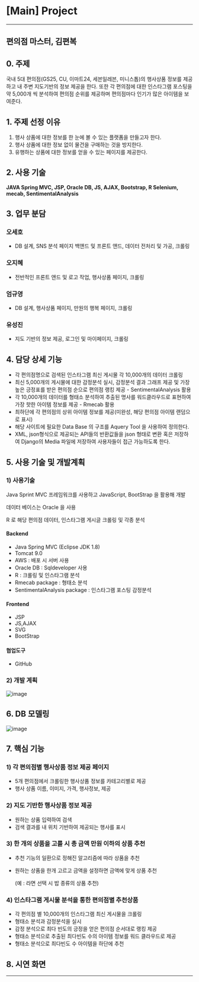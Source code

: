 # [Main] Project

---

## 편의점 마스터, 김편복



## 0. 주제  

국내 5대 편의점(GS25, CU, 이마트24, 세븐일레븐, 미니스톱)의 행사상품 정보를 제공하고 내 주변 지도기반의 정보 제공을 한다. 또한 각 편의점에 대한 인스타그램 포스팅을 약 5,000개 씩 분석하여 편의점 순위를 제공하며 편의점마다 인기가 많은 아이템을 보여준다. 



## 1. 주제 선정 이유

1. 행사 상품에 대한 정보를 한 눈에 볼 수 있는 플랫폼을 만들고자 한다.
2. 행사 상품에 대한 정보 없이 물건을 구매하는 것을 방지한다.
3. 유행하는 상품에 대한 정보를 얻을 수 있는 페이지를 제공한다.



## 2. 사용 기술 

**JAVA Spring MVC, JSP, Oracle DB, JS, AJAX, Bootstrap, R Selenium, mecab, SentimentalAnalysis**



## 3. 업무 분담 

### 오세호

- DB 설계, SNS 분석 페이지 백앤드 및 프론트 앤드, 데이터 전처리 및 가공, 크롤링

### 오지혜

- 전반적인 프론트 앤드 및 로고 작업, 행사상품 페이지, 크롤링

### 엄규영

- DB 설계, 행사상품 페이지, 만원의 행복 페이지, 크롤링

### 유성진

- 지도 기반의 정보 제공, 로그인 및 마이페이지, 크롤링



## 4. 담당 상세 기능

- 각 편의점명으로 검색된 인스타그램 최신 게시물 각 10,000개의 데이터 크롤링
- 최신 5,000개의 게시물에 대한 감정분석 실시, 감정분석 결과 그래프 제공 및 가장 높은 긍정표를 받은 편의점 순으로 편의점 랭킹 제공 - SentimentalAnalysis 활용
- 각 10,000개의 데이터를 형태소 분석하여 추출된 명사를 워드클라우드로 표현하여 가장 핫한 아이템 정보를 제공 - Rmecab 활용
- 최하단에 각 편의점의 상위 아이템 정보를 제공(미완성, 해당 편의점 아이템 랜덤으로 표시)
- 해당 사이트에 필요한 Data Base 의 구조를 Aquery Tool 을 사용하여 정의한다.
- XML, json형식으로 제공되는 API들의 반환값들을 json 형태로 변환 혹은 저장하여 Django의 Media 파일에 저장하여 사용자들이 접근 가능하도록 한다.



## 5. 사용 기술 및 개발계획

### 1) 사용기술

Java Sprint MVC 프레임워크를 사용하고 JavaScript, BootStrap 을 활용해 개발

데이터 베이스는 Oracle 을 사용

R 로 해당 편의점 데이터, 인스타그램 게시글 크롤링 및 각종 분석

#### Backend

- Java Spring MVC (Eclipse JDK 1.8)
- Tomcat 9.0
- AWS : 배포 시 서버 사용
- Oracle DB : Sqldeveloper 사용
- R : 크롤링 및 인스타그램 분석
- Rmecab package : 형태소 분석
- SentimentalAnalysis package : 인스타그램 포스팅 감정분석

#### Frontend

- JSP
- JS,AJAX
- SVG
- BootStrap

#### 협업도구

- GitHub



### 2) 개발 계획

![image](https://user-images.githubusercontent.com/58541635/87222475-caa8b000-c3ae-11ea-8271-3eaa17bea00d.png)



## 6. DB 모델링

![image](https://user-images.githubusercontent.com/58541635/87222534-270bcf80-c3af-11ea-8c4a-ed5206b2323c.png)



## 7. 핵심 기능

### 1) 각 편의점별 행사상품 정보 제공 페이지

- 5개 편의점에서 크롤링한 행사상품 정보를 카테고리별로 제공
- 행사 상품 이름, 이미지, 가격, 행사정보, 제공

### 2) 지도 기반한 행사상품 정보 제공

- 원하는 상품 입력하여 검색
- 검색 결과를 내 위치 기반하여 제공되는 행사를 표시

### 3) 한 개의 상품을 고를 시 총 금액 만원 이하의 상품 추천

- 추천 기능의 일환으로 정해진 알고리즘에 따라 상품을 추천

- 원하는 상품을 한개 고르고 금액을 설정하면 금액에 맞게 상품 추천

  (예 : 라면 선택 시 밥 종류의 상품 추천)

### 4) 인스타그램 게시물 분석을 통한 편의점별 추천상품

- 각 편의점 별 10,000개의 인스타그램 최신 게시물을 크롤링
- 형태소 분석과 감정분석을 실시
- 감정 분석으로 최다 빈도의 긍정을 얻은 편의점 순서대로 랭킹 제공
- 형태소 분석으로 추출된 최다빈도 수의 아이템 정보를 워드 클라우드로 제공
- 형태소 분석으로 최다빈도 수 아이템을 하단에 추천



## 8. 시연 화면

---

